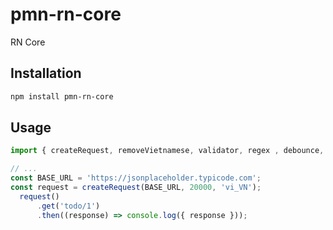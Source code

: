 # pmn-rn-core

RN Core

## Installation

```sh
npm install pmn-rn-core
```

## Usage

```js
import { createRequest, removeVietnamese, validator, regex , debounce, removeUndefined, useStateBase,useStateData,useStateList} from 'pmn-rn-core';

// ...
const BASE_URL = 'https://jsonplaceholder.typicode.com';
const request = createRequest(BASE_URL, 20000, 'vi_VN');
  request()
      .get('todo/1')
      .then((response) => console.log({ response }));
```
